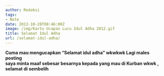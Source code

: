 ```yaml
---
author: Redaksi
tags:
- Note
date: 2012-10-28T08:46:00Z
image: /img/Kartu Ucapan Lucu Idul Adha 2012.gif
title: Selamat Idul Adha
url: /selamat-idul-adha/
---
```

  
  <p>
    <b>Cuma mau mengucapkan &#8220;Selamat idul adha&#8221; wkwkwk Lagi males posting </b><br /> <b>saya minta maaf sebesar besarnya kepada yang mau di Kurban wkwk , selamat di sembelih</b>
  </p>